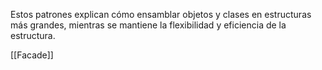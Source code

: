 Estos patrones explican cómo ensamblar objetos y clases en estructuras más grandes, mientras se mantiene la flexibilidad y eficiencia de la estructura.

[[Facade]]
